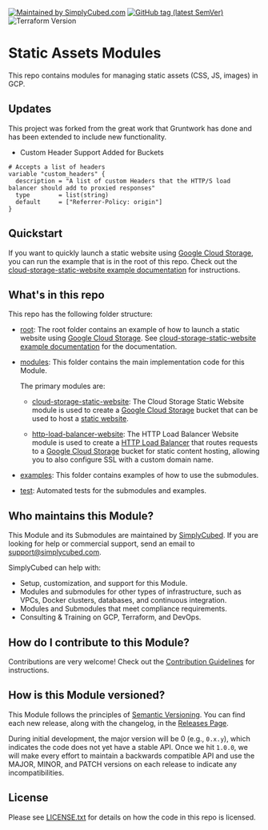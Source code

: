 [![Maintained by SimplyCubed.com](https://img.shields.io/badge/maintained%20by-simplycubed.com-%235849a6.svg)](https://simplycubed.com/?ref=repo_google_static_assets)
[![GitHub tag (latest SemVer)](https://img.shields.io/github/tag/simplycubed/terraform-google-static-assets.svg?label=latest)](https://github.com/simplycubed/terraform-google-static-assets/releases/latest)
![Terraform Version](https://img.shields.io/badge/tf-%3E%3D1.0.x-blue.svg)

<!-- NOTE: Because the module is published to Terraform Module Registry, we have to use absolute links in all READMEs. -->

# Static Assets Modules

This repo contains modules for managing static assets (CSS, JS, images) in GCP.

## Updates

This project was forked from the great work that Gruntwork has done and has been extended to include new functionality.

- Custom Header Support Added for Buckets

```text
# Accepts a list of headers
variable "custom_headers" {
  description = "A list of custom Headers that the HTTP/S load balancer should add to proxied responses"
  type        = list(string)
  default     = ["Referrer-Policy: origin"]
}
```

## Quickstart

If you want to quickly launch a static website using [Google Cloud Storage](https://cloud.google.com/storage/),
you can run the example that is in the root of this repo. Check out the [cloud-storage-static-website example documentation](https://github.com/simplycubed/terraform-google-static-assets/blob/master/examples/cloud-storage-static-website) for instructions.

## What's in this repo

This repo has the following folder structure:

- [root](https://github.com/simplycubed/terraform-google-static-assets/tree/master): The root folder contains an example of how to launch a static website using [Google Cloud Storage](https://cloud.google.com/storage/). See [cloud-storage-static-website example documentation](https://github.com/simplycubed/terraform-google-static-assets/blob/master/examples/cloud-storage-static-website) for the documentation.

- [modules](https://github.com/simplycubed/terraform-google-static-assets/blob/master/modules): This folder contains the main implementation code for this Module.

  The primary modules are:

  - [cloud-storage-static-website](https://github.com/simplycubed/terraform-google-static-assets/blob/master/modules/cloud-storage-static-website):
    The Cloud Storage Static Website module is used to create a [Google Cloud Storage](https://cloud.google.com/storage/)
    bucket that can be used to host a [static website](https://cloud.google.com/storage/docs/hosting-static-website).

  - [http-load-balancer-website](https://github.com/simplycubed/terraform-google-static-assets/blob/master/modules/http-load-balancer-website):
    The HTTP Load Balancer Website module is used to create a [HTTP Load Balancer](https://cloud.google.com/load-balancing/docs/https/)
    that routes requests to a [Google Cloud Storage](https://cloud.google.com/storage/) bucket for static content hosting,
    allowing you to also configure SSL with a custom domain name.

- [examples](https://github.com/simplycubed/terraform-google-static-assets/blob/master/examples): This folder contains examples of how to use the submodules.

- [test](https://github.com/simplycubed/terraform-google-static-assets/blob/master/test): Automated tests for the submodules and examples.

## Who maintains this Module?

This Module and its Submodules are maintained by [SimplyCubed](http://www.simplycubed.com/). If you are looking for help or commercial support, send an email to
[support@simplycubed.com](mailto:support@simplycubed.com?Subject=Google%20Static%20Assets%20Module).

SimplyCubed can help with:

- Setup, customization, and support for this Module.
- Modules and submodules for other types of infrastructure, such as VPCs, Docker clusters, databases, and continuous
  integration.
- Modules and Submodules that meet compliance requirements.
- Consulting & Training on GCP, Terraform, and DevOps.

## How do I contribute to this Module?

Contributions are very welcome! Check out the [Contribution Guidelines](https://github.com/simplycubed/terraform-google-static-assets/blob/master/CONTRIBUTING.md) for instructions.

## How is this Module versioned?

This Module follows the principles of [Semantic Versioning](http://semver.org/). You can find each new release, along
with the changelog, in the [Releases Page](https://github.com/simplycubed/terraform-google-static-assets/releases).

During initial development, the major version will be 0 (e.g., `0.x.y`), which indicates the code does not yet have a stable API. Once we hit `1.0.0`, we will make every effort to maintain a backwards compatible API and use the MAJOR, MINOR, and PATCH versions on each release to indicate any incompatibilities.

## License

Please see [LICENSE.txt](https://github.com/simplycubed/terraform-google-static-assets/blob/master/LICENSE.txt) for details on how the code in this repo is licensed.
